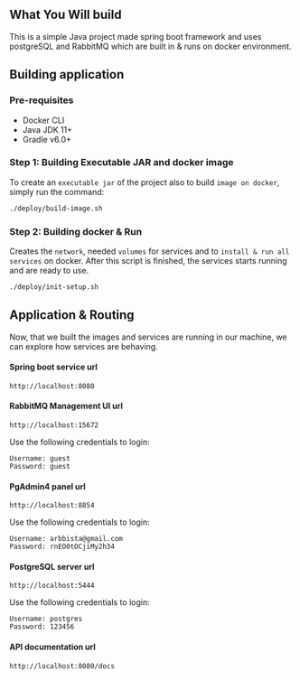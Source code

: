 ## What You Will build

This is a simple Java project made  spring boot framework and uses postgreSQL and RabbitMQ which are built in & runs on docker environment.

## Building application

### Pre-requisites
- Docker CLI
- Java JDK 11+
- Gradle v6.0+

### Step 1: Building Executable JAR and docker image
To create an `executable jar`  of the project also to build `image on docker`, simply run the command:

```sh
./deploy/build-image.sh
```

### Step 2: Building docker & Run
Creates the `network`, needed `volumes` for services and to `install & run all services` on docker. After this script is finished, the services starts running and are ready to use.

```sh
./deploy/init-setup.sh
```

## Application & Routing

Now, that we built the images and services are running in our machine, we can explore how services are behaving.

#### Spring boot service url

```
http://localhost:8080
```

#### RabbitMQ Management UI url

```
http://localhost:15672
```

Use the following credentials to login:

```
Username: guest
Password: guest
```

#### PgAdmin4 panel url

```
http://localhost:8854
```

Use the following credentials to login:

```
Username: arbbista@gmail.com
Password: rnEO0tOCjiMy2h34
```

#### PostgreSQL server url

```
http://localhost:5444
```

Use the following credentials to login:

```
Username: postgres
Password: 123456
```

#### API documentation url

```
http://localhost:8080/docs
```